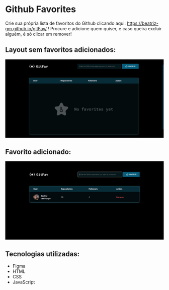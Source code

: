 
# Github Favorites

Crie sua própria lista de favoritos do Github clicando aqui: https://beatriz-gm.github.io/gitFav/ ! 
Procure e adicione quem quiser, e caso queira excluir alguém, é só clicar em remover!

## Layout sem favoritos adicionados:

![alt text](assetsForREADME/nofavyet.png "No favorites page")

## Favorito adicionado:
![alt text](assetsForREADME/fav.png "Favorite added")

## Tecnologias utilizadas:
- Figma
- HTML
- CSS
- JavaScript
